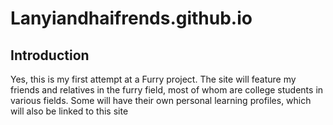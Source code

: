 # Lanyiandhaifrends.github.io
## Introduction 
Yes, this is my first attempt at a Furry project. The site will feature my friends and relatives in the furry field, most of whom are college students in various fields. Some will have their own personal learning profiles, which will also be linked to this site